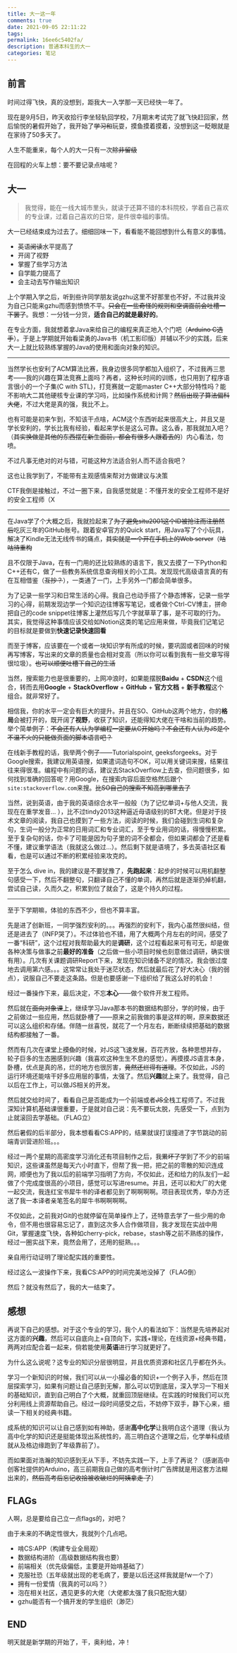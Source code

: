```yaml
---
title: 大一这一年
comments: true
date: 2021-09-05 22:11:22
tags: 
permalink: 16ee6c5402fa/
description: 普通本科生的大一
categories: 笔记
---
```


## 前言

时间过得飞快，真的没想到，距我大一入学那一天已经快一年了。

现在是9月5日，昨天收拾行李坐轻轨回学校，7月期末考试完了就飞快赶回家，然后愉悦的暑假开始了，我开始了~~学习和~~玩耍，摸鱼摸着摸着，没想到这一眨眼就是在家待了50多天了。

人生不能重来，每个人的大一只有一次~~除非留级~~

在回程的火车上想：要不要记录点啥呢？

## 大一

> 我觉得，能在一线大城市里头，就读于还算不错的本科院校，学着自己喜欢的专业课，过着自己喜欢的日常，是件很幸福的事情。

大一已经结束成为过去了。细细回味一下，看看能不能回想到什么有意义的事情。

- 英语~~阅读~~水平提高了
- 开阔了视野
- 掌握了些学习方法
- 自学能力提高了
- 会主动去写作输出知识

上个学期入学之后，听到些许同学朋友说gzhu这里不好那里也不好，不过我并没为自己只能来gzhu而感到愤愤不平。~~只会在一些奇怪的规则和空调面前会吐槽一下罢了~~。我想：一分钱一分货，**适合自己的就是最好的**。

在专业方面，我就想着拿Java来给自己的编程来真正地入个门吧（~~Arduino C选手~~）。于是上学期就开始看梁勇的Java书（机工影印版）并辅以不少的实践，后来大一上就比较熟练掌握的Java的使用和面向对象的知识。

---

当然学长也安利了ACM算法比赛，我身边很多同学都加入组织了，不过我再三思考——我的兴趣在算法竞赛上面吗？再者，这种长时间的训练，也只用到了程序语言很小的一个子集(C with STL)，打竞赛就一定能master C++大部分特性吗？能不影响大二其他硬核专业课的学习吗，比如操作系统和计网？~~然后出现了算法偏科大佬~~，不过大佬是真的强，我比不上。

也有可能是初来乍到，不知该干点啥，ACM这个东西听起来很高大上，并且又是学长安利的，学长比我有经验，看起来学长是这么可靠。这么香，那我就加入吧？（~~其实换做是其他的东西摆在新生面前，都会有很多人跟着去的~~）内心看法，勿喷。

不过凡事无绝对的对与错，可能这种方法适合别人而不适合我吧？

这也让我学到了，不能带有主观感情来帮对方做建议与决策

CTF我倒是接触过，不过一圈下来，自我感觉就是：不懂开发的安全工程师不是好的安全工程师（X

---

在Java学了个大概之后，我就捡起来了~~为了避免situ2001这个ID被抢注而注册然后~~吃灰三年的GitHub账号。跟着安卓官方的Quick start，用Java写了个小玩具，解决了Kindle无法无线传书的痛点，~~其实就是一个开在手机上的Web server~~（~~咕咕待重构~~

且不仅限于Java，在有一门用的还比较熟练的语言下，我又去摸了一下Python和C++还有C，做了一些教务系统信息查询相关的小工具。发现现代高级语言真的有在互相借鉴（~~互抄？~~），一类通了一门，上手另外一门都会简单很多。

为了记录一些学习和日常生活的心得。我自己也动手搭了个静态博客，记录一些学习的心得，前期发现边学一个知识边往博客写笔记，或者做个Ctrl-CV博主，拼命把自己的code snippet往博客上灌然后写几个字就草草了事，是不可取的行为。其实，我觉得这种事情应该交给如Notion这类的笔记应用来做，毕竟我们记笔记的目标就是要做到**快速记录快速回看**

而至于博客，应该要在一个或者一块知识学有所成的时候，要巩固或者回味的时候再写博客，写出来的文章的质量也会相对变高（所以你可以看到我有一些文章写得很垃圾）。~~也可以顺便吐槽下自己的生活~~

当然，搜索能力也是很重要的，上网冲浪时，如果能摆脱**Baidu** + **CSDN**这个组合，转而去用**Google** + **StackOverflow** + **GitHub** + **官方文档** + **新手教程**这个组合。就非常好了。

相信我，你的水平一定会有巨大的提升。并且在SO、GitHub这两个地方，你的**格局**会被打开的，既开阔了**视野**，收获了知识，还能得知大佬在干啥和当前的趋势。举个简单例子：~~不会还有人认为学编程一定要从C开始吗？不会还有人认为JS是个不温不火的只能做页面的脚本语言吧？~~

在线新手教程的话，我举两个例子——Tutorialspoint, geeksforgeeks。对于Google搜索，我建议用英语搜，如果遣词造句不OK，可以用关键词来搜，结果往往来得很准。编程中有问题的话，建议去StackOverflow上去查，但问题很多，如何找到准确的回答呢？用Google，在搜索内容后面空格然后跟个`site:stackoverflow.com`来搜。~~比SO自己的搜索不知高到哪里去了~~

当然，说到英语，由于我的英语综合水平一般般（为了记忆单词+与他人交流，我现在在重学发音... ），比不过tindy2013这种逼近母语级别的BT大佬。但是对于技术文章的阅读，我自己也摸到了一些方法，阅读的时候，我们会碰到生词和复杂句，生词一般分为正常的日用词汇和专业词汇，至于专业用词的话，得慢慢积累。至于复杂句的话，你卡了可能是因为句子里的词不全都会，但如果词都会了还是看不懂，建议重学语法（我就这么做过...）。然后剩下就是语境了，多去英语社区看看，也是可以通过不断的积累经验来攻克的。

至于怎么 dive in，我的建议是不要犹豫了，**先跑起来**：起步的时候可以用机翻整句感受一下，然后不翻整句，只翻译自己不懂的单词，再然后就是逐渐扔掉机翻，尝试自己读，久而久之，积累到位了就会了，这是个持久的过程。

---

至于下学期嘛，体验的东西不少，但也不算丰富。

先是进了创新班，一同学强烈安利的。。。再强烈的安利下，我内心虽然很纠结，但还是进去了（INFP哭了）。不过体验也不错，用了大概两个月左右的时间，感受了一番“科研”，这个过程对我帮助最大的是**调研**，这个过程看起来可有可无，却是做各种决策与做事之前**最好的准备**（之后做一些小项目时候也刻意做过调研，确实很有用）。几次有关课题调研Report下来，发现在知识储备不足的情况，我会很过度地去调用第六感。。。这常常让我处于迷茫状态，然后就最后花了好大决心（我的弱点），说服自己不要走这条路。但是也要感谢一下组织给了我这么好的机会！

经过一番操作下来，最后决定，不忘**本心**——做个软件开发工程师。

然后就在~~面向对象课~~上，继续学习Java那本书的数据结构部分，学的时候，由于之前做过一些应用，然后就卧槽了——原来之前我做的事是这样的啊，原来数据还可以这么组织和存储。伴随一丝喜悦，就花了一个月左右，断断续续把基础的数据结构都接触了一番。

然而有几次在课堂上~~摸鱼~~的时候，对JS这飞速发展，百花齐放，各种思想并存，轮子巨多的生态圈感到兴趣（我喜欢这种生生不息的感觉）。再摸摸JS语言本身，卧槽，优点是真的吊，烂的地方也很厉害，~~竟然还烂得有道理~~。不仅如此，JS的运行环境还能啥干好多应用层的事情，太强了。然后**兴趣**就上来了。我觉得，自己以后在工作上，可以做JS相关的开发。

然后就交给时间了，看看自己是否能成为一个前端或者~~JS~~全栈工程师了。不过我深知计算机基础课很重要，于是就对自己说：先不要玩太脱，先感受一下，点到为止就滚回去学基础。（FLAG立）

然后暑假的后半部分，我本想看看CS:APP的，结果就误打误撞进了字节跳动的前端青训营进阶班。。。

经过一两个星期的高密度学习消化还有项目制作之后，我~~累坏了~~学到了不少的前端知识，这些课虽然是每天六小时直下，但帮了我一把，把之前的零散的知识连成网，顺便也为了我以后的前端学习指明了方向，不仅如此，还和给力的队友们一起做了个完成度很高的小项目，感觉可以写进resume。并且，还可以和大厂的大佬一起交流，我连红宝书犀牛书的译者都见到了啊啊啊啊。项目表现优秀，举办方还送了我一本译者亲笔签名的犀牛书啊啊啊啊。

不仅如此，之前我对Git的也就停留在简单操作上了，还特意去学了一些少用的命令，但不用也很容易忘记了，直到这次多人合作做项目，我才发现在实战中用Git，掌握速度飞快，各种如cherry-pick，rebase，stash等之前不熟练的操作，经过一圈实战下来，竟然会用了，还用的挺熟。。。

亲自用行动证明了理论配实践的重要性。

经过这么一波操作下来，我看CS:APP的时间完美地没掉了（FLAG倒）

然后？就没有然后了，我的大一结束了。

## 感想

再说下自己的感想。对于这个专业的学习，我个人的看法如下：当然是先培养起对这方面的**兴趣**，然后可以自底向上+自顶向下，实践+理论，在线资源+经典书籍，两两对应配合着一起来，倘若能使用**英语**进行学习就更好了。

为什么这么说呢？这专业的知识分层很明显，并且优质资源和社区几乎都在外头。

学习一个新知识的时候，我们可以从一小撮必备的知识+一个例子入手，然后在顶层探索学习，如果有问题让自己感到无解，那么可以切到底层，深入学习一下相关的基础知识，直到自己明白了个大概，就重回顶层继续。在实践的时候我们可以充分利用线上资源帮助自己。经过一段时间感受之后，不妨停下双手，静下心来，细读一下相关的经典书籍。

成系统的知识可以让自己感到如有神助，感谢**高中化学**让我明白这个道理（我认为高中化学的知识还是挺能体现出系统性的，高三明白这个道理之后，化学单科成绩就从及格边缘跑到了年级靠前了）。

而如果面对浩瀚的知识感到无从下手，不妨先实践一下，上手了再说？（感谢高中创客社提供的Arduino，高三前期我自己做的高考倒计时广告牌就是用这套方法糊出来的，~~然后高考后忘记收拾被收破烂的阿姨拿走 了~~）

## FLAGs

人啊，总是要给自己立一点flags的，对吧？

由于未来的不确定性很大，我就列个几点吧。

- 啃CS:APP（构建专业全局观）
- 数据结构进阶（高级数据结构我也要）
- 前端相关（优先级偏低，主要是开始啃基础了）
- 克服社恐（五年级就出现的老毛病了，要是以后还这样我就是fw一个了）
- 拥有一份爱情（我真的可以吗？）
- 泡在相关社区，遇见更多的大佬（大佬都太强了我只配抱大腿）
- gzhu能否有一个搞开发的学生组织（渺茫）

## END

明天就是新学期的开始了，干，奥利给，冲！
